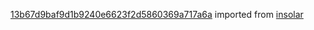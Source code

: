 [13b67d9baf9d1b9240e6623f2d5860369a717a6a](https://github.com/insolar/insolar/commit/13b67d9baf9d1b9240e6623f2d5860369a717a6a) imported from [insolar](https://github.com/insolar/insolar)
